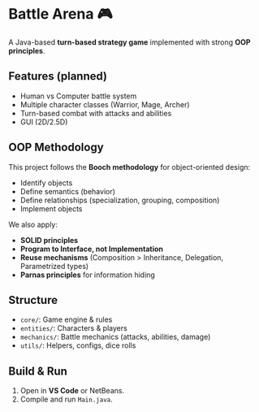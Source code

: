 # Battle Arena 🎮

A Java-based **turn-based strategy game** implemented with strong **OOP principles**.

## Features (planned)
- Human vs Computer battle system
- Multiple character classes (Warrior, Mage, Archer)
- Turn-based combat with attacks and abilities
- GUI (2D/2.5D)

## OOP Methodology
This project follows the **Booch methodology** for object-oriented design:
- Identify objects
- Define semantics (behavior)
- Define relationships (specialization, grouping, composition)
- Implement objects

We also apply:
- **SOLID principles**
- **Program to Interface, not Implementation**
- **Reuse mechanisms** (Composition > Inheritance, Delegation, Parametrized types)
- **Parnas principles** for information hiding

## Structure
- `core/`: Game engine & rules
- `entities/`: Characters & players
- `mechanics/`: Battle mechanics (attacks, abilities, damage)
- `utils/`: Helpers, configs, dice rolls

## Build & Run
1. Open in **VS Code** or NetBeans.
2. Compile and run `Main.java`.